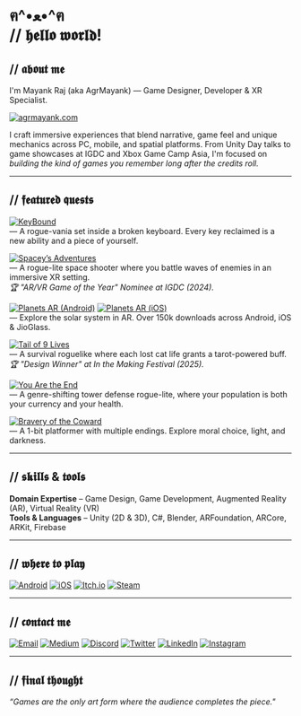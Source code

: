 <h1>ฅ^•ﻌ•^ฅ<br>// 𝖍𝖊𝖑𝖑𝖔 𝖜𝖔𝖗𝖑𝖉!</h1>

<h2>// 𝖆𝖇𝖔𝖚𝖙 𝖒𝖊</h2>

I'm Mayank Raj (aka AgrMayank) — Game Designer, Developer & XR Specialist.  

[![agrmayank.com](https://img.shields.io/badge/-agrmayank.com-FA8072?style=for-the-badge&logo=google-chrome&logoColor=white)](https://agrmayank.com)

I craft immersive experiences that blend narrative, game feel and unique mechanics across PC, mobile, and spatial platforms. From Unity Day talks to game showcases at IGDC and Xbox Game Camp Asia, I'm focused on _building the kind of games you remember long after the credits roll._

---

<h2>// 𝖋𝖊𝖆𝖙𝖚𝖗𝖊𝖉 𝖖𝖚𝖊𝖘𝖙𝖘</h2>

<p>

[![KeyBound](https://img.shields.io/badge/-KeyBound-171A21?style=for-the-badge&logo=steam&logoColor=white)](https://store.steampowered.com/app/3070700/KeyBound)  
— A rogue-vania set inside a broken keyboard. Every key reclaimed is a new ability and a piece of yourself.

[![Spacey’s Adventures](https://img.shields.io/badge/-Spacey's%20Adventures-42af4f?style=for-the-badge&logo=google-play&logoColor=white)](https://play.google.com/store/apps/details?id=com.AgrMayank.SpaceysAdventure)  
— A rogue-lite space shooter where you battle waves of enemies in an immersive XR setting.  
_🏆 "AR/VR Game of the Year" Nominee at IGDC (2024)._

[![Planets AR (Android)](https://img.shields.io/badge/-Planets%20AR-42af4f?style=for-the-badge&logo=google-play&logoColor=white)](https://play.google.com/store/apps/details?id=com.AgrMayank.PlanetsAR)
[![Planets AR (iOS)](https://img.shields.io/badge/-Planets%20AR-0D96F6?style=for-the-badge&logo=apple&logoColor=white)](https://apps.apple.com/us/app/planets-ar-our-solar-system/id6483760783)  
— Explore the solar system in AR. Over 150k downloads across Android, iOS & JioGlass.

[![Tail of 9 Lives](https://img.shields.io/badge/-Tail%20of%209%20Lives-FA5C5C?style=for-the-badge&logo=itch.io&logoColor=white)](https://agrmayank.itch.io/tail-of-9-lives)  
— A survival roguelike where each lost cat life grants a tarot-powered buff.  
_🏆 "Design Winner" at In the Making Festival (2025)._

[![You Are the End](https://img.shields.io/badge/-You%20Are%20the%20End-FA5C5C?style=for-the-badge&logo=itch.io&logoColor=white)](https://agrmayank.itch.io/you-are-the-end)  
— A genre-shifting tower defense rogue-lite, where your population is both your currency and your health.

[![Bravery of the Coward](https://img.shields.io/badge/-Bravery%20of%20the%20Coward-FA5C5C?style=for-the-badge&logo=itch.io&logoColor=white)](https://agrmayank.itch.io/bravery-of-the-coward)  
— A 1-bit platformer with multiple endings. Explore moral choice, light, and darkness.

</p>

---

<h2>// 𝖘𝖐𝖎𝖑𝖑𝖘 & 𝖙𝖔𝖔𝖑𝖘</h2>

<p>

**Domain Expertise** – Game Design, Game Development, Augmented Reality (AR), Virtual Reality (VR)  
**Tools & Languages** – Unity (2D & 3D), C#, Blender, ARFoundation, ARCore, ARKit, Firebase

</p>

---

<h2>// 𝖜𝖍𝖊𝖗𝖊 𝖙𝖔 𝖕𝖑𝖆𝖞</h2>

<p>

[![Android](https://img.shields.io/badge/-Android%20Games-42af4f?style=for-the-badge&logo=google-play&logoColor=white)](https://play.google.com/store/apps/dev?id=8444157410268700876)
[![iOS](https://img.shields.io/badge/-iOS%20Games-0D96F6?style=for-the-badge&logo=apple&logoColor=white)](https://apps.apple.com/us/developer/mayank-raj/id1740256034)
[![Itch.io](https://img.shields.io/badge/-itch.io:%20agrmayank-FA5C5C?style=for-the-badge&logo=itch.io&logoColor=white)](https://agrmayank.itch.io/)
[![Steam](https://img.shields.io/badge/-Steam:%20Amnesea-171A21?style=for-the-badge&logo=steam&logoColor=white)](https://store.steampowered.com/developer/amnesea)

</p>

---

<h2>// 𝖈𝖔𝖓𝖙𝖆𝖈𝖙 𝖒𝖊</h2>

[![Email](https://img.shields.io/badge/-hello@agrmayank.com-D14836?style=for-the-badge&logo=gmail&logoColor=white)](mailto:hello@agrmayank.com)
[![Medium](https://img.shields.io/badge/-@AgrMayank-12100E?style=for-the-badge&logo=medium&logoColor=white)](https://medium.com/@AgrMayank)
[![Discord](https://img.shields.io/badge/-@agrmayank-5865F2?style=for-the-badge&logo=discord&logoColor=white)](https://discordapp.com/users/456744763266301953)
[![Twitter](https://img.shields.io/badge/-@myid__mayank-1DA1F2?style=for-the-badge&logo=Twitter&logoColor=white)](https://twitter.com/myid_mayank)
[![LinkedIn](https://img.shields.io/badge/-@AgrMayank-0077B5?style=for-the-badge&logo=LinkedIn&logoColor=white)](https://www.linkedin.com/in/AgrMayank/)
[![Instagram](https://img.shields.io/badge/-@myid.mayank-E4405F?style=for-the-badge&logo=instagram&logoColor=white)](https://www.instagram.com/myid.mayank/)

</p>

---

<h2>// 𝖋𝖎𝖓𝖆𝖑 𝖙𝖍𝖔𝖚𝖌𝖍𝖙</h2>

<p><i>“Games are the only art form where the audience completes the piece."</i></p>

